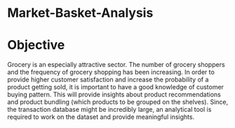 # Market-Basket-Analysis

# Objective 
Grocery is an especially attractive sector. The number of grocery shoppers and the
frequency of grocery shopping has been increasing. In order to provide higher
customer satisfaction and increase the probability of a product getting sold, it is
important to have a good knowledge of customer buying pattern. This will provide
insights about product recommendations and product bundling (which products to
be grouped on the shelves). Since, the transaction database might be incredibly large,
an analytical tool is required to work on the dataset and provide meaningful insights.
